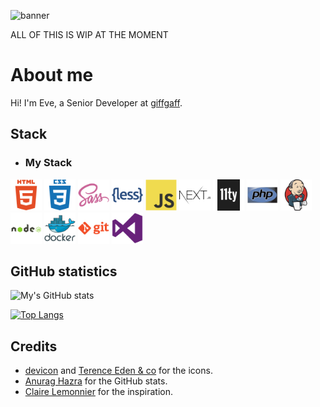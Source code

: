 ![banner](images/eve.jpeg)

ALL OF THIS IS WIP AT THE MOMENT

# About me

Hi! I'm Eve, a Senior Developer at [giffgaff](https://www.giffgaff.com). 

## Stack 

- ### **My Stack**

<img src="https://github.com/devicons/devicon/blob/master/icons/html5/html5-plain-wordmark.svg" alt="HTML logo" width="50px" height="50px" />  <img src="https://github.com/devicons/devicon/blob/master/icons/css3/css3-plain-wordmark.svg" alt="CSS logo" width="50px" height="50px" /> <img src="https://github.com/devicons/devicon/blob/master/icons/sass/sass-original.svg" alt="SASS logo" width="50px" height="50px" /> <img src="https://github.com/devicons/devicon/blob/master/icons/less/less-plain-wordmark.svg" alt="LESS logo" width="50px" height="50px" />  <img src="https://github.com/devicons/devicon/blob/master/icons/javascript/javascript-original.svg" alt="JavaScript logo" width="50px" height="50px" /> <img src="https://github.com/devicons/devicon/blob/master/icons/nextjs/nextjs-original-wordmark.svg" alt="NextJS logo" width="50px" height="50px" /> <img src="https://github.com/devicons/devicon/blob/master/icons/eleventy/eleventy-original.svg" alt="Eleventy logo" width="50px" height="50px" /> <img src="https://github.com/devicons/devicon/blob/master/icons/php/php-original.svg" alt="PHP logo" width="50px" height="50px" /> <img src="https://github.com/devicons/devicon/blob/master/icons/jenkins/jenkins-original.svg" alt="Jenkins logo" width="50px" height="50px" /> <img src="https://github.com/devicons/devicon/blob/master/icons/nodejs/nodejs-original-wordmark.svg" alt="NodeJS logo" width="50px" height="50px" />  <img src="https://github.com/devicons/devicon/blob/master/icons/docker/docker-original-wordmark.svg" alt="Docker logo" height="50px" width="50px" />   <img src="https://github.com/devicons/devicon/blob/master/icons/git/git-plain-wordmark.svg" alt="Git logo" width="50px" height="50px" /> <img src="https://github.com/devicons/devicon/blob/master/icons/visualstudio/visualstudio-plain.svg" alt="VS Code logo" height="50px" width="50px" />

## GitHub statistics

![My's GitHub stats](https://github-readme-stats.vercel.app/api?username=evecrabb&show_icons=true&theme=prussian)

[![Top Langs](https://github-readme-stats.vercel.app/api/top-langs/?username=evecrabb&hide=html&theme=prussian)](https://github.com/anuraghazra/github-readme-stats)


## Credits

* [devicon](https://github.com/devicons) and [Terence Eden & co](https://github.com/edent/SuperTinyIcons) for the icons.
* [Anurag Hazra](https://github.com/anuraghazra/github-readme-stats) for the GitHub stats.
* [Claire Lemonnier](https://github.com/lemocla) for the inspiration.
